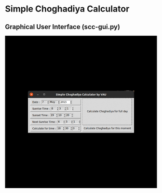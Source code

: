 # Simple Choghadiya Calculator
## Graphical User Interface (scc-gui.py)
![animated screen shot](scc-gui.gif)